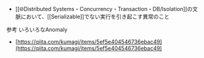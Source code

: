 - [[🌐Distributed Systems・Concurrency・Transaction・DB/Isolation]]の文脈において、[[Serializable]]でない実行を引き起こす異常のこと


参考
いろいろなAnomaly
- [https://qiita.com/kumagi/items/5ef5e404546736ebac49](https://qiita.com/kumagi/items/5ef5e404546736ebac49)
